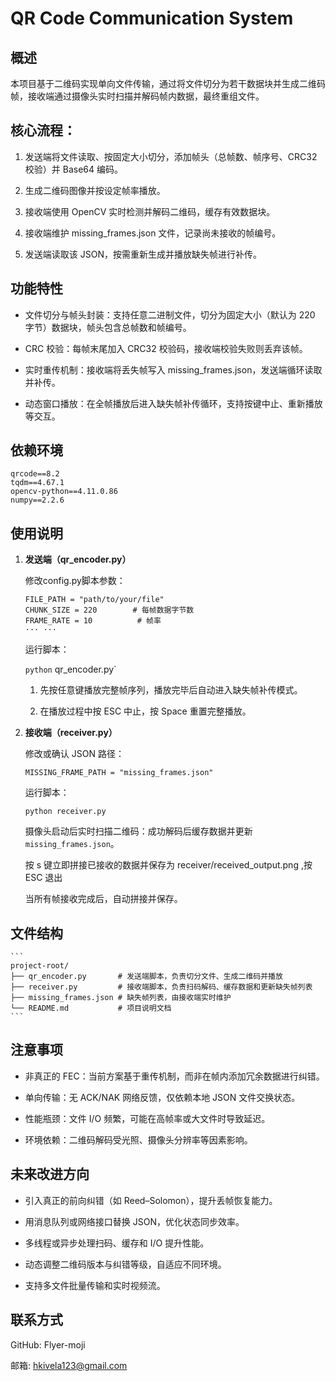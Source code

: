 # QR Code Communication System

## 概述

本项目基于二维码实现单向文件传输，通过将文件切分为若干数据块并生成二维码帧，接收端通过摄像头实时扫描并解码帧内数据，最终重组文件。

## 核心流程：

1. 发送端将文件读取、按固定大小切分，添加帧头（总帧数、帧序号、CRC32校验）并 Base64 编码。

2. 生成二维码图像并按设定帧率播放。

3. 接收端使用 OpenCV 实时检测并解码二维码，缓存有效数据块。

4. 接收端维护 missing_frames.json 文件，记录尚未接收的帧编号。

5. 发送端读取该 JSON，按需重新生成并播放缺失帧进行补传。

## 功能特性

- 文件切分与帧头封装：支持任意二进制文件，切分为固定大小（默认为 220 字节）数据块，帧头包含总帧数和帧编号。

- CRC 校验：每帧末尾加入 CRC32 校验码，接收端校验失败则丢弃该帧。

- 实时重传机制：接收端将丢失帧写入 missing_frames.json，发送端循环读取并补传。

- 动态窗口播放：在全帧播放后进入缺失帧补传循环，支持按键中止、重新播放等交互。

## 依赖环境
```
qrcode==8.2
tqdm==4.67.1
opencv-python==4.11.0.86
numpy==2.2.6
```

## 使用说明

1. **发送端（qr_encoder.py）**

    修改config.py脚本参数：
    ```
    FILE_PATH = "path/to/your/file"
    CHUNK_SIZE = 220        # 每帧数据字节数
    FRAME_RATE = 10          # 帧率
   ··· ···
    ```
    运行脚本：

    `python` qr_encoder.py`

    1. 先按任意键播放完整帧序列，播放完毕后自动进入缺失帧补传模式。

    2. 在播放过程中按 ESC 中止，按 Space 重置完整播放。

2. **接收端（receiver.py）**

    修改或确认 JSON 路径：

    `MISSING_FRAME_PATH = "missing_frames.json"`

    运行脚本：

    `python receiver.py`

    摄像头启动后实时扫描二维码：成功解码后缓存数据并更新 `missing_frames.json`。

    按 s 键立即拼接已接收的数据并保存为 receiver/received_output.png
   ,按 ESC 退出

    当所有帧接收完成后，自动拼接并保存。

## 文件结构
    ```
    project-root/
    ├── qr_encoder.py       # 发送端脚本，负责切分文件、生成二维码并播放
    ├── receiver.py         # 接收端脚本，负责扫码解码、缓存数据和更新缺失帧列表
    ├── missing_frames.json # 缺失帧列表，由接收端实时维护
    └── README.md           # 项目说明文档
    ```
## 注意事项
- 非真正的 FEC：当前方案基于重传机制，而非在帧内添加冗余数据进行纠错。

- 单向传输：无 ACK/NAK 网络反馈，仅依赖本地 JSON 文件交换状态。

 - 性能瓶颈：文件 I/O 频繁，可能在高帧率或大文件时导致延迟。

- 环境依赖：二维码解码受光照、摄像头分辨率等因素影响。

## 未来改进方向

- 引入真正的前向纠错（如 Reed–Solomon），提升丢帧恢复能力。

- 用消息队列或网络接口替换 JSON，优化状态同步效率。

- 多线程或异步处理扫码、缓存和 I/O 提升性能。

- 动态调整二维码版本与纠错等级，自适应不同环境。

- 支持多文件批量传输和实时视频流。

## 联系方式

GitHub: Flyer-moji

邮箱: hkivela123@gmail.com


